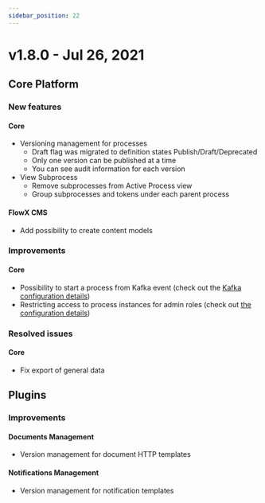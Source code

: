 ```yaml
---
sidebar_position: 22
---
```

# v1.8.0 - Jul 26, 2021

## Core Platform

### New features

#### Core&#x20;

* Versioning management for processes
  * Draft flag was migrated to definition states Publish/Draft/Deprecated
  * Only one version can be published at a time
  * You can see audit information for each version&#x20;
* View Subprocess&#x20;
  * Remove subprocesses from Active Process view
  * Group subprocesses and tokens under each parent process

#### FlowX CMS

* Add possibility to create content models&#x20;

### Improvements

#### Core

* Possibility to start a process from Kafka event (check out the [Kafka configuration details](https://docs.flowx.ai/flowx-engine/flowx-engine-setup-guide#kafka-configuration))
* Restricting access to process instances for admin roles (check out [the configuration details](https://docs.flowx.ai/flowx-engine/flowx-engine-setup-guide/configuring-access-roles#viewing-processes-instances))

### Resolved issues

#### Core

* Fix export of general data

## Plugins

### **Improvements**

#### Documents Management

* Version management for document HTTP templates

#### Notifications Management

* Version management for notification templates

